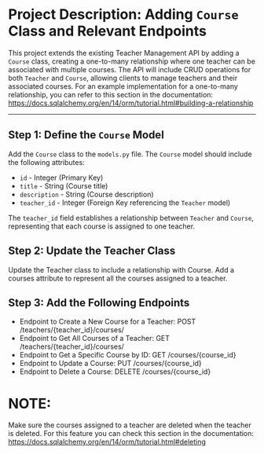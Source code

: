 # Project Description: Adding `Course` Class and Relevant Endpoints

This project extends the existing Teacher Management API by adding a `Course` class, creating a one-to-many relationship where one teacher can be associated with multiple courses. The API will include CRUD operations for both `Teacher` and `Course`, allowing clients to manage teachers and their associated courses. For an example implementation for a one-to-many relationship, you can refer to this section in the documentation: https://docs.sqlalchemy.org/en/14/orm/tutorial.html#building-a-relationship

---

## Step 1: Define the `Course` Model

Add the `Course` class to the `models.py` file. The `Course` model should include the following attributes:
- `id` - Integer (Primary Key)
- `title` - String (Course title)
- `description` - String (Course description)
- `teacher_id` - Integer (Foreign Key referencing the `Teacher` model)

The `teacher_id` field establishes a relationship between `Teacher` and `Course`, representing that each course is assigned to one teacher.

## Step 2: Update the Teacher Class

Update the Teacher class to include a relationship with Course. Add a courses attribute to represent all the courses assigned to a teacher.

## Step 3: Add the Following Endpoints
- Endpoint to Create a New Course for a Teacher: POST /teachers/{teacher_id}/courses/
- Endpoint to Get All Courses of a Teacher: GET /teachers/{teacher_id}/courses/
- Endpoint to Get a Specific Course by ID: GET /courses/{course_id}
- Endpoint to Update a Course: PUT /courses/{course_id}
- Endpoint to Delete a Course: DELETE /courses/{course_id}

# NOTE:
Make sure the courses assigned to a teacher are deleted when the teacher is deleted. For this feature you can check this section in the documentation: https://docs.sqlalchemy.org/en/14/orm/tutorial.html#deleting



